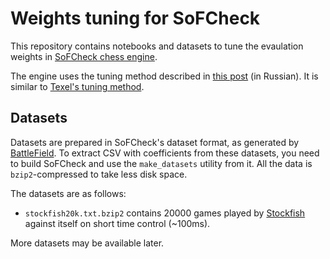 # Weights tuning for SoFCheck

This repository contains notebooks and datasets to tune the evaulation weights in
[SoFCheck chess engine][1].

The engine uses the tuning method described in [this post][2] (in Russian). It is similar to
[Texel's tuning method][3].

## Datasets

Datasets are prepared in SoFCheck's dataset format, as generated by [BattleField][4]. To extract
CSV with coefficients from these datasets, you need to build SoFCheck and use the `make_datasets`
utility from it. All the data is `bzip2`-compressed to take less disk space.

The datasets are as follows:
- `stockfish20k.txt.bzip2` contains 20000 games played by [Stockfish][5] against itself on short
time control (~100ms).

More datasets may be available later.

[1]: https://github.com/alex65536/sofcheck
[2]: https://habr.com/ru/post/305604/
[3]: https://www.chessprogramming.org/Texel%27s_Tuning_Method
[4]: https://github.com/alex65536/sofcheck-engine-tester/tree/master/battlefield
[5]: https://stockfishchess.org
